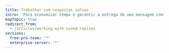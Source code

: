```yaml
---
title: Trabalhar com respostas salvas
intro: 'Para economizar tempo e garantir a entrega de uma mensagem consistente, adicione respostas salvas a comentários de problemas de pull requests.'
mapTopic: true
redirect_from:
  - /articles/working-with-saved-replies
versions:
  free-pro-team: '*'
  enterprise-server: '*'
---
```


